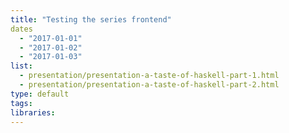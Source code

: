```yaml
---
title: "Testing the series frontend"
dates
  - "2017-01-01"
  - "2017-01-02"
  - "2017-01-03"
list:
  - presentation/presentation-a-taste-of-haskell-part-1.html
  - presentation/presentation-a-taste-of-haskell-part-2.html
type: default
tags:
libraries:
---
```



